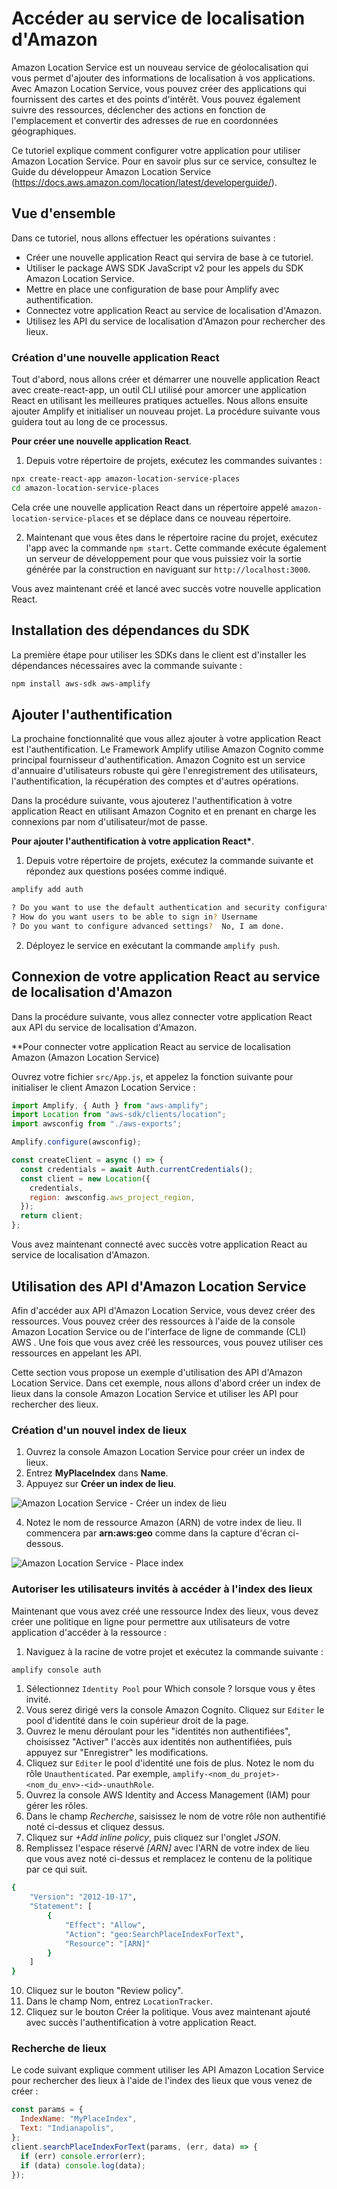 # Accéder au service de localisation d'Amazon

[](https://aws.amazon.com/location/)Amazon Location Service est un nouveau service de géolocalisation qui vous permet d'ajouter des informations de localisation à vos applications. Avec Amazon Location Service, vous pouvez créer des applications qui fournissent des cartes et des points d'intérêt. Vous pouvez également suivre des ressources, déclencher des actions en fonction de l'emplacement et convertir des adresses de rue en coordonnées géographiques.

Ce tutoriel explique comment configurer votre application pour utiliser Amazon Location Service. Pour en savoir plus sur ce service, consultez le Guide du développeur Amazon Location Service (https://docs.aws.amazon.com/location/latest/developerguide/).

## Vue d'ensemble

Dans ce tutoriel, nous allons effectuer les opérations suivantes :

- Créer une nouvelle application React qui servira de base à ce tutoriel.
- Utiliser le package AWS SDK JavaScript v2 pour les appels du SDK Amazon Location Service.
- Mettre en place une configuration de base pour Amplify avec authentification.
- Connectez votre application React au service de localisation d'Amazon.
- Utilisez les API du service de localisation d'Amazon pour rechercher des lieux.

### Création d'une nouvelle application React

Tout d'abord, nous allons créer et démarrer une nouvelle application React avec [](https://reactjs.org/docs/create-a-new-react-app.html)create-react-app, un outil CLI utilisé pour amorcer une application React en utilisant les meilleures pratiques actuelles. Nous allons ensuite ajouter Amplify et initialiser un nouveau projet. La procédure suivante vous guidera tout au long de ce processus.

**Pour créer une nouvelle application React**.

1.  Depuis votre répertoire de projets, exécutez les commandes suivantes :

```bash
npx create-react-app amazon-location-service-places
cd amazon-location-service-places
```

Cela crée une nouvelle application React dans un répertoire appelé `amazon-location-service-places` et se déplace dans ce nouveau répertoire.

2.  Maintenant que vous êtes dans le répertoire racine du projet, exécutez l'app avec la commande `npm start`. Cette commande exécute également un serveur de développement pour que vous puissiez voir la sortie générée par la construction en naviguant sur `http://localhost:3000`.

Vous avez maintenant créé et lancé avec succès votre nouvelle application React.

## Installation des dépendances du SDK

La première étape pour utiliser les SDKs dans le client est d'installer les dépendances nécessaires avec la commande suivante :

```bash
npm install aws-sdk aws-amplify
```

## Ajouter l'authentification

La prochaine fonctionnalité que vous allez ajouter à votre application React est l'authentification. Le Framework Amplify utilise [](https://aws.amazon.com/cognito/)Amazon Cognito comme principal fournisseur d'authentification. Amazon Cognito est un service d'annuaire d'utilisateurs robuste qui gère l'enregistrement des utilisateurs, l'authentification, la récupération des comptes et d'autres opérations.

Dans la procédure suivante, vous ajouterez l'authentification à votre application React en utilisant Amazon Cognito et en prenant en charge les connexions par nom d'utilisateur/mot de passe.

**Pour ajouter l'authentification à votre application React\***.

1.  Depuis votre répertoire de projets, exécutez la commande suivante et répondez aux questions posées comme indiqué.

```bash
amplify add auth

? Do you want to use the default authentication and security configuration? Default configuration
? How do you want users to be able to sign in? Username
? Do you want to configure advanced settings?  No, I am done.
```

2.  Déployez le service en exécutant la commande `amplify push`.

## Connexion de votre application React au service de localisation d'Amazon

Dans la procédure suivante, vous allez connecter votre application React aux API du service de localisation d'Amazon.

\*\*Pour connecter votre application React au service de localisation Amazon (Amazon Location Service)

Ouvrez votre fichier `src/App.js`, et appelez la fonction suivante pour initialiser le client Amazon Location Service :

```javascript
import Amplify, { Auth } from "aws-amplify";
import Location from "aws-sdk/clients/location";
import awsconfig from "./aws-exports";

Amplify.configure(awsconfig);

const createClient = async () => {
  const credentials = await Auth.currentCredentials();
  const client = new Location({
    credentials,
    region: awsconfig.aws_project_region,
  });
  return client;
};
```

Vous avez maintenant connecté avec succès votre application React au service de localisation d'Amazon.

## Utilisation des API d'Amazon Location Service

Afin d'accéder aux API d'Amazon Location Service, vous devez créer des ressources. Vous pouvez créer des ressources à l'aide de la console [](http://console.aws.amazon.com/location/home)Amazon Location Service ou de l'interface de ligne de commande (CLI) AWS [](https://aws.amazon.com/cli/). Une fois que vous avez créé les ressources, vous pouvez utiliser ces ressources en appelant les API.

Cette section vous propose un exemple d'utilisation des API d'Amazon Location Service. Dans cet exemple, nous allons d'abord créer un index de lieux dans la console Amazon Location Service et utiliser les API pour rechercher des lieux.

### Création d'un nouvel index de lieux

1.  Ouvrez la console [](https://console.aws.amazon.com/location/places/home#/create)Amazon Location Service pour créer un index de lieux.
2.  Entrez **MyPlaceIndex** dans **Name**.
3.  Appuyez sur **Créer un index de lieu**.

![Amazon Location Service - Créer un index de lieu](https://docs.amplify.aws/images/als/create-place-index.png)

4.  Notez le nom de ressource Amazon (ARN) de votre index de lieu. Il commencera par **arn:aws:geo** comme dans la capture d'écran ci-dessous.

![Amazon Location Service - Place index](https://docs.amplify.aws/images/als/my-place-index.png)

### Autoriser les utilisateurs invités à accéder à l'index des lieux

Maintenant que vous avez créé une ressource Index des lieux, vous devez créer une politique en ligne pour permettre aux utilisateurs de votre application d'accéder à la ressource :

1.  Naviguez à la racine de votre projet et exécutez la commande suivante :

```bash
amplify console auth
```

1.  Sélectionnez `Identity Pool` pour Which console ? lorsque vous y êtes invité.
2.  Vous serez dirigé vers la console Amazon Cognito. Cliquez sur `Editer` le pool d'identité dans le coin supérieur droit de la page.
3.  Ouvrez le menu déroulant pour les "identités non authentifiées", choisissez "Activer" l'accès aux identités non authentifiées, puis appuyez sur "Enregistrer" les modifications.
4.  Cliquez sur `Editer` le pool d'identité une fois de plus. Notez le nom du rôle `Unauthenticated`. Par exemple, `amplify-<nom_du_projet>-<nom_du_env>-<id>-unauthRole`.
5.  Ouvrez la console [](https://console.aws.amazon.com/iam/home#/roles)AWS Identity and Access Management (IAM) pour gérer les rôles.
6.  Dans le champ _Recherche_, saisissez le nom de votre rôle non authentifié noté ci-dessus et cliquez dessus.
7.  Cliquez sur _+Add inline policy_, puis cliquez sur l'onglet _JSON_.
8.  Remplissez l'espace réservé _[ARN]_ avec l'ARN de votre index de lieu que vous avez noté ci-dessus et remplacez le contenu de la politique par ce qui suit.

```bash
{
    "Version": "2012-10-17",
    "Statement": [
        {
            "Effect": "Allow",
            "Action": "geo:SearchPlaceIndexForText",
            "Resource": "[ARN]"
        }
    ]
}
```

10. Cliquez sur le bouton "Review policy".
11. Dans le champ Nom, entrez `LocationTracker`.
12. Cliquez sur le bouton Créer la politique. Vous avez maintenant ajouté avec succès l'authentification à votre application React.

### Recherche de lieux

Le code suivant explique comment utiliser les API Amazon Location Service pour rechercher des lieux à l'aide de l'index des lieux que vous venez de créer :

```javascript
const params = {
  IndexName: "MyPlaceIndex",
  Text: "Indianapolis",
};
client.searchPlaceIndexForText(params, (err, data) => {
  if (err) console.error(err);
  if (data) console.log(data);
});
```
